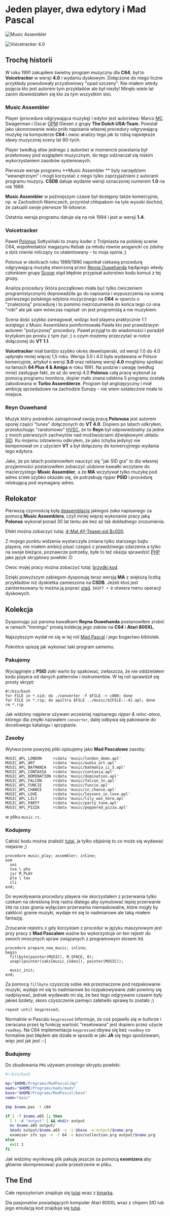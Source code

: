 # Jeden player, dwa edytory i Mad Pascal
![Music Assembler](https://raw.githubusercontent.com/zbyti/c64portal-article/master/MusicAssembler/data/music_assembler.png)

![Voicetracker 4.0](https://raw.githubusercontent.com/zbyti/c64portal-article/master/MusicAssembler/data/voicetracker.png)

## Trochę historii

W roku 1991 zakupiłem świetny program muzyczny dla **C64**, był to **Voicetracker** w wersji **4.0** i wydaniu dyskowym. Dołączone do niego liczne przykłady powodowały przysłowiowy "opad szczeny". Nie miałem wtedy pojęcia kto jest autorem tym przykładów ale był niezły! Minęło wiele lat zanim dowiedziałem się kto za tym wszystkim stoi.

### Music Assembler

Player (procedura odgrywająca muzykę) i edytor jest autorstwa: Marco [MC](https://csdb.dk/scener/?id=4074) Swagerman i Oscar [OPM](https://csdb.dk/scener/?id=7485) Giesen z grupy  **The Dutch USA-Team**. Powstał jako ukoronowanie wielu prób napisania własnej procedury odgrywającą muzykę na komputerze **C64** i owoc analizy tego jak to robią największe sławy muzycznej sceny lat 80-tych.

Player (według słów jednego z autorów) w momencie powstania był przełomowy pod względem muzycznym, do tego odznaczał się niskim wykorzystaniem zasobów systemowych.

Pierwsze wersje programu **Music Assembler ** były narzędziem "wewnętrznym"  i mogli korzystać z niego tylko zaprzyjaźnieni z autorami programu muzycy. **CSDB** datuje wydanie wersji oznaczonej numerem **1.0** na rok 1989. 

**Music Assembler** w późniejszym czasie był dostępny także komercyjnie, np. w Zachodnich Niemczech, przyniósł chłopakom na tyle wysoki dochód, że zakupili swoje pierwsze 16-bitowce.

Ostatnia wersja programu datuje się na rok 1994 i jest w wersji **1.4**.

### Voicetracker

Paweł [Polonus](https://csdb.dk/scener/?id=823) Sołtysiński to znany koder z Trójmiasta na polskiej scenie C64, współredaktor magazynu Kebab za młodu równie arogancki co zdolny a dziś równie milczący co utalentowany - to moja opinia ;)

Polonus w okolicach roku 1989/1990 napotkał ciekawą procedurę odgrywającą muzykę stworzoną przez [Reyna Ouwehanda](https://csdb.dk/scener/?id=8051) będącego wtedy członkiem grupy [Scoop](https://csdb.dk/group/?id=442) stąd błędnie przypisał autorstwo kodu komuś z tej grupy.

Analiza procedury (która początkowo miała być tylko ćwiczeniem programistycznym) doprowadziła go do napisania i wypuszczenia na scenę pierwszego polskiego edytora muzycznego na **C64**  w oparciu o "znalezioną" procedurę i to pomimo niezrozumienia do końca tego co ona "robi" ale jak sam wówczas napisał: on jest programistą a nie muzykiem.

Scena dość szybko zareagował, widząc kod playera praktycznie 1:1 wziętego z Music Assemblera poinformowała Pawła kto jest prawdziwym autorem "pożyczonej" procedury. Paweł przyjął to do wiadomości i poradził krytykom po prostu z tym żyć ;) o czym możemy przeczytać w notce dołączonej do **VT 1.1**.

**Voicetracker** miał bardzo szybko okres deweloperski, od wersji 1.0 do 4.0 upłynęło mniej więcej 1,5 roku. Wersja 3.0 i 4.0 była wydawana w Polsce komercyjnie, artykuł o wersji **3.0** oraz reklamę wersji **4.0** mogliśmy spotkać na łamach **64 Plus 4 & Amiga** w roku 1991. Na podziw i uwagę (według mnie) zasługuje fakt, ze aż do wersji 4.0 **Polonus** całą pracę wykonał za pomocą programu monitora, dopier mało znana odsłona 5 programu została zakodowana w **Turbo Assemblerze**. Program był anglojęzyczny i miał ambicję sprzedażowe na zachodzie Europy - nie wiem ostatecznie miała to miejsce.

### Reyn Ouwehand

Muzyk który pośrednio zainspirował swoją pracą **Polonusa** jest autorem sporej części "tunes" dołączonych do **VT 4.0**. Dopiero po latach odkryłem, przesłuchując "randomowo" [HVSC](https://www.hvsc.c64.org), że to **Reyn** był odpowiedzialny za jedne z moich pierwszych zachwytów nad możliwościami dźwiękowymi układu [SID](https://pl.wikipedia.org/wiki/MOS_Technology_SID). Ku mojemu zdziwieniu odkryłem, że jako (chyba jedyny) nie komponował on z użyciem **VT** a był dołączony do komercyjnego wydania tego edytora.

Jako, że po latach postanowiłem nauczyć się "jak SID gra" to dla własnej przyjemności postanowiłem zobaczyć ulubione kawałki wczytane do macierzystego **Music Assembler**, a że **MA** wczytywał tylko muzykę pod adres `$C000` szybko okazało się, że potrzebuję ripper **PSID** i procedurę relokującą pod wymagany adres.

## Relokator

Pierwszą czynnością byłą [deasemblacja](https://sjp.pl/deasemblacja) jakiegoś *zaka* napisanego za pomocą **Music Assemblera**, czyli mniej więcej wykonanie pracy jaką **Polonus** wykonał ponad 30 lat temu ale bez aż tak dokładnego zrozumienia.

Efekt można zobaczyć tutaj: [4-Mat AY-Teaser.sid $c000](https://github.com/zbyti/mad-pascal-playground/blob/master/src/c64/music-collection/doc/4mat-ay-c000.txt).

Z mojego punktu widzenia wystarczyła zmiana tylko starszego bajtu playera, nie miałem ambicji pisać czegoś z prawdziwego zdarzenia a tylko na swoje bieżące, poznawcze potrzeby, byłe to też okazja sprawdzić [PHP](https://www.php.net) jako język skryptowy powłoki :D

Owoc mojej pracy można zobaczyć tutaj: [brzydki kod](https://github.com/zbyti/mad-pascal-playground/blob/master/src/c64/music-collection/assets/converter).

Dzięki powyższym zabiegom dysponuję teraz wersją **MA** z większą liczbą przykładów niż dyskietka zamieszona na **CSDB**. Jeżeli ktoś jest zainteresowany to można ją poprać [stąd](https://github.com/zbyti/c64portal-article/raw/master/MusicAssembler/data/Music%20Assembler%20v1_4%5Bextra%5D.d64). `SHIFT + D` otwiera menu operacji dyskowych.

## Kolekcja

Dysponując już paroma kawałkami **Reyna Ouwehanda** postanowiłem zrobić w ramach "treningu" prostą kolekcję jego *zaków* na **C64** i **Atari 800XL**.

Najszybszym wydał mi się w tej roli [Mad Pascal](https://mads.atari8.info/doc/pl/) i jego bogactwo bibliotek.

Pokrótce opiszę jak wykonać taki program samemu.

### Pakujemy

Wyciągnięte z **PSID** *zaki* warto by spakować, zwłaszcza, że nie oddzielałem kodu playera od danych patternów i instrumentów. W tej roli sprawdził się prosty skrypt:

```
#!/bin/bash
for FILE in *.sid; do ./converter -f $FILE -r c000; done
for FILE in *.rip; do apultra $FILE ../music/${FILE::-4}.apl; done
rm *.rip
```
Jak widzimy najpierw używam wcześniej napisanego *ripper & reloc-atora*, którego dla zmyłki nazwałem `converter`, dalej odbywa się pakowanie do docelowego katalogu i sprzątanie.

### Zasoby

Wytworzone powyżej pliki opisujemy jako **Mad Pascalowe** zasoby:

```
MUSIC_APL_LONDON     rcdata 'music/london_demo.apl'
MUSIC_APL_ART        rcdata 'music/audio_art.apl'
MUSIC_APL_BATMANIA   rcdata 'music/batmania_ii_5.apl'
MUSIC_APL_CONTAXIA   rcdata 'music/contaxia.apl'
MUSIC_APL_DOMINATION rcdata 'music/domination.apl'
MUSIC_APL_FALCON     rcdata 'music/falcon_tn.apl'
MUSIC_APL_FUNCIE     rcdata 'music/funcie.apl'
MUSIC_APL_CHANCE     rcdata 'music/in_chance.apl'
MUSIC_APL_LOVE       rcdata 'music/lessons_in_love.apl'
MUSIC_APL_LILY       rcdata 'music/lily_was_here.apl'
MUSIC_APL_PARTY      rcdata 'music/party_tune.apl'
MUSIC_APL_PIZZA      rcdata 'music/peppered_pizza.apl'
```
w pliku `music.rc`.

### Kodujemy

Całość kodu można znaleźć [tutaj](https://github.com/zbyti/mad-pascal-playground/blob/master/src/c64/music-collection/main.pas), ja tylko objaśnię to co może się wydawać niejasne ;)

```
procedure music_play; assembler; inline;
asm
  sei
  txa \ pha
  jsr M_PLAY
  pla \ tax  
  cli
end;
```
Do wywoływania procedury playera nie skorzystałem z przerwania tylko czekam na określoną linię rastra dlatego aby symulować lepiej przerwanie `IRQ` na czas grania wyłączam przerwania niemaskowalne, które mogły by zakłócić granie muzyki, wydaje mi się to nadmiarowe ale taką miałem fantazję.

Zrzucanie rejestru `X` gdy korzystam z procedur w języku maszynowym jest przy pracy z **Mad Pascalem** ważne bo wykorzystuje on ten rejestr do swoich mrocznych spraw związanych z programowym stosem itd.

```
procedure prepare_new_music; inline;
begin
  fillbyte(pointer(MUSIC), M_SPACE, 0);
  unapl(pointer(zaks[music_index]), pointer(MUSIC));

  music_init;
end;
```
Za pomocą `fillbyte` czyszczę sobie `4KB` przeznaczone pod rozpakowanie muzyki, wydaje mi się to nadmiarowe bo rozpakowywane *zaki* powinny się nadpisywać, jednak wydawało mi się, że bez tego odgrywane czasem były jakieś bzdety, skoro czyszczenie pamięci załatwiło sprawę to zostało ;)

```
repeat until keypressed;
```
Normalnie w Pascalu `keypressed` informuje, że coś pojawiło się w buforze i zwracana przez tę funkcję wartość "resetowana" jest dopiero przez użycie `readkey`. Na C64 implementacja `keypressed` obywa się bez `readkey` co formalnie jest błędem ale działa w sposób w jaki **JA** się tego spodziewam, więc jest jak jest :-]

### Budujemy

Do zbudowania `PRG` używam prostego skryptu powłoki:

```bash
#!/bin/bash

mp="$HOME/Programs/MadPascal/mp"
mads="$HOME/Programs/mads/mads"
base="$HOME/Programs/MadPascal/base"
name="main"

$mp $name.pas -t c64

if [ -f $name.a65 ]; then
  [ ! -d "output" ] && mkdir output
  mv $name.a65 output/
  $mads output/$name.a65 -x -i:$base -o:output/$name.prg
  exomizer sfx sys -n -t 64 -o bin/collection.prg output/$name.prg
else
  exit 1
fi
```
Jak widzimy wynikową plik pakuję jeszcze za pomocą **exomizera** aby głównie skompresować puste przestrzenie w pliku.

## The End

Całe repozytorium znajduje się [tutaj](https://github.com/zbyti/mad-pascal-playground/tree/master/src/c64/music-collection) wraz z [binarką](https://github.com/zbyti/mad-pascal-playground/raw/master/src/c64/music-collection/bin/collection.prg).

Dla pasjonatów posiadających komputer Atari 800XL wraz z chipem SID lub jego emulacją kod znajduje się [tutaj](https://github.com/zbyti/mad-pascal-playground/tree/master/src/a8/sid-music-collection).
